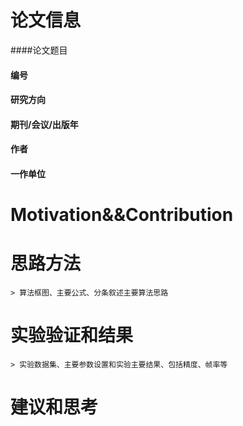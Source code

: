 # 论文信息
####论文题目
#### 编号
#### 研究方向
#### 期刊/会议/出版年
#### 作者
#### 一作单位
# Motivation&&Contribution
# 思路方法
	> 算法框图、主要公式、分条叙述主要算法思路
# 实验验证和结果
	> 实验数据集、主要参数设置和实验主要结果、包括精度、帧率等
# 建议和思考
